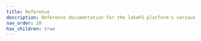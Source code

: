 ```yaml
---
title: Reference
description: Reference documentation for the lakeFS platform's various APIs, CLIs, and file formats.
nav_order: 20
has_children: true
---
```

